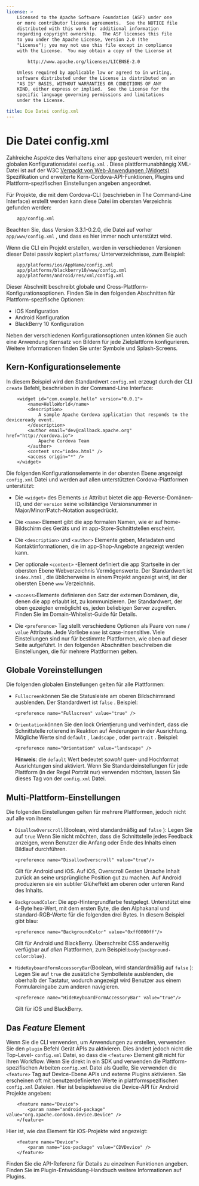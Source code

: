 ```yaml
---
license: >
    Licensed to the Apache Software Foundation (ASF) under one
    or more contributor license agreements.  See the NOTICE file
    distributed with this work for additional information
    regarding copyright ownership.  The ASF licenses this file
    to you under the Apache License, Version 2.0 (the
    "License"); you may not use this file except in compliance
    with the License.  You may obtain a copy of the License at

        http://www.apache.org/licenses/LICENSE-2.0

    Unless required by applicable law or agreed to in writing,
    software distributed under the License is distributed on an
    "AS IS" BASIS, WITHOUT WARRANTIES OR CONDITIONS OF ANY
    KIND, either express or implied.  See the License for the
    specific language governing permissions and limitations
    under the License.

title: Die Datei config.xml
---
```


# Die Datei config.xml

Zahlreiche Aspekte des Verhaltens einer app gesteuert werden, mit einer globalen Konfigurationsdatei `config.xml` . Diese plattformunabhängig XML-Datei ist auf der W3C [Verpackt von Web-Anwendungen (Widgets)][1] Spezifikation und erweiterte Kern-Cordova-API-Funktionen, Plugins und Plattform-spezifischen Einstellungen angeben angeordnet.

 [1]: http://www.w3.org/TR/widgets/

Für Projekte, die mit dem Cordova-CLI (beschrieben in The Command-Line Interface) erstellt werden kann diese Datei im obersten Verzeichnis gefunden werden:

        app/config.xml
    

Beachten Sie, dass Version 3.3.1-0.2.0, die Datei auf vorher `app/www/config.xml` , und dass es hier immer noch unterstützt wird.

Wenn die CLI ein Projekt erstellen, werden in verschiedenen Versionen dieser Datei passiv kopiert `platforms/` Unterverzeichnisse, zum Beispiel:

        app/platforms/ios/AppName/config.xml
        app/platforms/blackberry10/www/config.xml
        app/platforms/android/res/xml/config.xml
    

Dieser Abschnitt beschreibt globale und Cross-Plattform-Konfigurationsoptionen. Finden Sie in den folgenden Abschnitten für Plattform-spezifische Optionen:

*   iOS Konfiguration
*   Android Konfiguration
*   BlackBerry 10 Konfiguration

Neben der verschiedenen Konfigurationsoptionen unten können Sie auch eine Anwendung Kernsatz von Bildern für jede Zielplattform konfigurieren. Weitere Informationen finden Sie unter Symbole und Splash-Screens.

## Kern-Konfigurationselemente

In diesem Beispiel wird den Standardwert `config.xml` erzeugt durch der CLI `create` Befehl, beschrieben in der Command-Line Interface:

        <widget id="com.example.hello" version="0.0.1">
            <name>HelloWorld</name>
            <description>
                A sample Apache Cordova application that responds to the deviceready event.
            </description>
            <author email="dev@callback.apache.org" href="http://cordova.io">
                Apache Cordova Team
            </author>
            <content src="index.html" />
            <access origin="*" />
        </widget>
    

Die folgenden Konfigurationselemente in der obersten Ebene angezeigt `config.xml` Datei und werden auf allen unterstützten Cordova-Plattformen unterstützt:

*   Die `<widget>` des Elements `id` Attribut bietet die app-Reverse-Domänen-ID, und der `version` seine vollständige Versionsnummer in Major/Minor/Patch-Notation ausgedrückt.

*   Die `<name>` Element gibt die app formalen Namen, wie er auf home-Bildschirm des Geräts und im app-Store-Schnittstellen erscheint.

*   Die `<description>` und `<author>` Elemente geben, Metadaten und Kontaktinformationen, die im app-Shop-Angebote angezeigt werden kann.

*   Der optionale `<content>` -Element definiert die app Startseite in der obersten Ebene Webverzeichnis Vermögenswerte. Der Standardwert ist `index.html` , die üblicherweise in einem Projekt angezeigt wird, ist der obersten Ebene `www` Verzeichnis.

*   `<access>`Elemente definieren den Satz der externen Domänen, die, denen die app erlaubt ist, zu kommunizieren. Der Standardwert, der oben gezeigten ermöglicht es, jeden beliebigen Server zugreifen. Finden Sie im Domain-Whitelist-Guide für Details.

*   Die `<preference>` Tag stellt verschiedene Optionen als Paare von `name` / `value` Attribute. Jede Vorliebe `name` ist case-insensitive. Viele Einstellungen sind nur für bestimmte Plattformen, wie oben auf dieser Seite aufgeführt. In den folgenden Abschnitten beschreiben die Einstellungen, die für mehrere Plattformen gelten.

## Globale Voreinstellungen

Die folgenden globalen Einstellungen gelten für alle Plattformen:

*   `Fullscreen`können Sie die Statusleiste am oberen Bildschirmrand ausblenden. Der Standardwert ist `false` . Beispiel:
    
        <preference name="Fullscreen" value="true" />
        

*   `Orientation`können Sie den lock Orientierung und verhindert, dass die Schnittstelle rotierend in Reaktion auf Änderungen in der Ausrichtung. Mögliche Werte sind `default` , `landscape` , oder `portrait` . Beispiel:
    
        <preference name="Orientation" value="landscape" />
        
    
    **Hinweis**: die `default` Wert bedeutet *sowohl* quer- und Hochformat Ausrichtungen sind aktiviert. Wenn Sie Standardeinstellungen für jede Plattform (in der Regel Porträt nur) verwenden möchten, lassen Sie dieses Tag von der `config.xml` Datei.

## Multi-Plattform-Einstellungen

Die folgenden Einstellungen gelten für mehrere Plattformen, jedoch nicht auf alle von ihnen:

*   `DisallowOverscroll`(Boolean, wird standardmäßig auf `false` ): Legen Sie auf `true` Wenn Sie nicht möchten, dass die Schnittstelle jedes Feedback anzeigen, wenn Benutzer die Anfang oder Ende des Inhalts einen Bildlauf durchführen.
    
        <preference name="DisallowOverscroll" value="true"/>
        
    
    Gilt für Android und iOS. Auf iOS, Overscroll Gesten Ursache Inhalt zurück an seine ursprüngliche Position gut zu machen. Auf Android produzieren sie ein subtiler Glüheffekt am oberen oder unteren Rand des Inhalts.

*   `BackgroundColor`: Die app-Hintergrundfarbe festgelegt. Unterstützt eine 4-Byte hex-Wert, mit dem ersten Byte, die den Alphakanal und standard-RGB-Werte für die folgenden drei Bytes. In diesem Beispiel gibt blau:
    
        <preference name="BackgroundColor" value="0xff0000ff"/>
        
    
    Gilt für Android und BlackBerry. Überschreibt CSS anderweitig verfügbar auf *allen* Plattformen, zum Beispiel:`body{background-color:blue}`.

*   `HideKeyboardFormAccessoryBar`(Boolean, wird standardmäßig auf `false` ): Legen Sie auf `true` die zusätzliche Symbolleiste ausblenden, die oberhalb der Tastatur, wodurch angezeigt wird Benutzer aus einem Formulareingabe zum anderen navigieren.
    
        <preference name="HideKeyboardFormAccessoryBar" value="true"/>
        
    
    Gilt für iOS und BlackBerry.

## Das *Feature* Element

Wenn Sie die CLI verwenden, um Anwendungen zu erstellen, verwenden Sie den `plugin` Befehl Gerät APIs zu aktivieren. Dies ändert jedoch nicht die Top-Level- `config.xml` Datei, so dass die `<feature>` Element gilt nicht für Ihren Workflow. Wenn Sie direkt in ein SDK und verwenden die Plattform-spezifischen Arbeiten `config.xml` Datei als Quelle, Sie verwenden die `<feature>` Tag auf Device-Ebene APIs und externe Plugins aktivieren. Sie erscheinen oft mit benutzerdefinierten Werte in plattformspezifischen `config.xml` Dateien. Hier ist beispielsweise die Device-API für Android Projekte angeben:

        <feature name="Device">
            <param name="android-package" value="org.apache.cordova.device.Device" />
        </feature>
    

Hier ist, wie das Element für iOS-Projekte wird angezeigt:

        <feature name="Device">
            <param name="ios-package" value="CDVDevice" />
        </feature>
    

Finden Sie die API-Referenz für Details zu einzelnen Funktionen angeben. Finden Sie im Plugin-Entwicklung-Handbuch weitere Informationen auf Plugins.